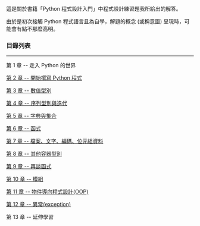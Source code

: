 這是關於書籍「Python 程式設計入門」中程式設計練習題我所給出的解答。

由於是初次接觸 Python 程式語言且為自學，解題的概念 (或稱意圖) 呈現時，可能會有點不那麼高明。

### 目錄列表 ###
---

第  1 章 -- 走入 Python 的世界

[第  2 章 -- 開始撰寫 Python 程式](/ch02/)

[第  3 章 -- 數值型別](/ch03/)

[第  4 章 -- 序列型別與迭代](/ch04/)

[第  5 章 -- 字典與集合](/ch05/)

[第  6 章 -- 函式](/ch06/)

[第  7 章 -- 檔案、文字、編碼、位元組資料](/ch07/)

[第  8 章 -- 其他容器型別](/ch08/)

[第  9 章 -- 再談函式](/ch09/)

[第 10 章 -- 模組](/ch10/)

[第 11 章 -- 物件導向程式設計(OOP)](/ch11/)

[第 12 章 -- 異常(exception)](/ch12/)

第 13 章 -- 延伸學習
